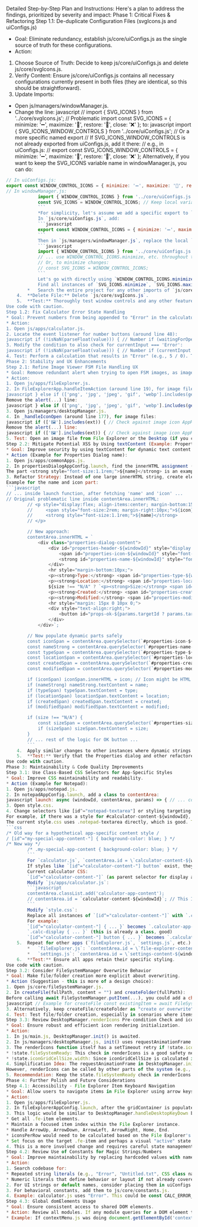 Detailed Step-by-Step Plan and Instructions:
Here's a plan to address the findings, prioritized by severity and impact:
Phase 1: Critical Fixes & Refactoring
Step 1.1: De-duplicate Configuration Files (svgIcons.js and uiConfigs.js)
* Goal: Eliminate redundancy, establish js/core/uiConfigs.js as the single source of truth for these configurations.
* Action:
1. Choose Source of Truth: Decide to keep js/core/uiConfigs.js and delete js/core/svgIcons.js.
2. Verify Content: Ensure js/core/uiConfigs.js contains all necessary configurations currently present in both files (they are identical, so this should be straightforward).
3. Update Imports:
* Open js/managers/windowManager.js.
* Change the line:
javascript // import { SVG_ICONS } from '../core/svgIcons.js'; // Problematic import const SVG_ICONS = { minimize: '➖', maximize: '🔲', restore: '🔳', close: '❌' };
to:
javascript import { SVG_ICONS_WINDOW_CONTROLS } from '../core/uiConfigs.js'; // Or a more specific named export // If SVG_ICONS_WINDOW_CONTROLS is not already exported from uiConfigs.js, add it there: // e.g., in uiConfigs.js: // export const SVG_ICONS_WINDOW_CONTROLS = { minimize: '➖', maximize: '🔲', restore: '🔳', close: '❌' };
Alternatively, if you want to keep the SVG_ICONS variable name in windowManager.js, you can do:
```javascript
// In uiConfigs.js:
export const WINDOW_CONTROL_ICONS = { minimize: '➖', maximize: '🔲', restore: '🔳', close: '❌' };
// In windowManager.js:
            import { WINDOW_CONTROL_ICONS } from '../core/uiConfigs.js';
            const SVG_ICONS = WINDOW_CONTROL_ICONS; // Keep local variable name if preferred
            ```
            *For simplicity, let's assume we add a specific export to `uiConfigs.js`.*
            In `js/core/uiConfigs.js`, add:
            ```javascript
            export const WINDOW_CONTROL_ICONS = { minimize: '➖', maximize: '🔲', restore: '🔳', close: '❌' };
            ```
            Then in `js/managers/windowManager.js`, replace the local `SVG_ICONS` const with:
            ```javascript
            import { WINDOW_CONTROL_ICONS } from '../core/uiConfigs.js';
            // ... use WINDOW_CONTROL_ICONS.minimize, etc. throughout the file
            // Or, to minimize changes:
            // const SVG_ICONS = WINDOW_CONTROL_ICONS;
            ```
            Let's go with directly using `WINDOW_CONTROL_ICONS.minimize` etc. for clarity. So, in `js/managers/windowManager.js`:
            Find all instances of `SVG_ICONS.minimize`, `SVG_ICONS.maximize`, `SVG_ICONS.restore`, `SVG_ICONS.close` and replace them with `WINDOW_CONTROL_ICONS.minimize`, etc.
        *   Search the entire project for any other imports of `js/core/svgIcons.js` and change them to `js/core/uiConfigs.js` (if they were importing shared constants like `DESKTOP_ICONS_CONFIG`).
    4.  **Delete File:** Delete `js/core/svgIcons.js`.
    5.  **Test:** Thoroughly test window controls and any other features that might have relied on these configs.
Use code with caution.
Step 1.2: Fix Calculator Error State Handling
* Goal: Prevent numbers from being appended to "Error" in the calculator display.
* Action:
1. Open js/apps/calculator.js.
2. Locate the event listener for number buttons (around line 48):
javascript if (!isNaN(parseFloat(value))) { // Number if (waitingForOperand || currentInput === '0') { currentInput = value; waitingForOperand = false; } else { currentInput += value; } }
3. Modify the condition to also check for currentInput === 'Error':
javascript if (!isNaN(parseFloat(value))) { // Number if (currentInput === 'Error' || waitingForOperand || currentInput === '0') { // Added currentInput === 'Error' currentInput = value; waitingForOperand = false; } else { currentInput += value; } }
4. Test: Perform a calculation that results in "Error" (e.g., 5 / 0). Then press a number button. The display should now show the new number, not "Error" + number.
Phase 2: Stability and UX Enhancements
Step 2.1: Refine Image Viewer FSM File Handling UX
* Goal: Remove redundant alert when trying to open FSM images, as imageViewer already shows an appropriate message.
* Action:
1. Open js/apps/fileExplorer.js.
2. In FileExplorerApp.handleItemAction (around line 19), for image files:
javascript } else if (['png', 'jpg', 'jpeg', 'gif', 'webp'].includes(getFileExtension(itemName))) { AppRegistry.launchApp('imageViewer', { initialUrl: `file://${itemPath}` }); // Placeholder, see notes in DesktopManager alert(`Opening image: ${itemPath} (Direct file URL for images from FSM is complex; use Image Viewer's 'Load from file' or paste path for now if it were a web URL)`); }
Remove the alert(...) line:
javascript } else if (['png', 'jpg', 'jpeg', 'gif', 'webp'].includes(getFileExtension(itemName))) { AppRegistry.launchApp('imageViewer', { initialUrl: `file://${itemPath}` }); }
3. Open js/managers/desktopManager.js.
4. In _handleIconOpen (around line 177), for image files:
javascript if (['🖼️'].includes(ext)) { // Check against image icon AppRegistry.launchApp('imageViewer', { initialUrl: `file://${filePath}` /* Placeholder, actual file loading needs FSM read */ }); alert(`Opening image: ${filePath} (Direct file URL for images from FSM is complex; use Image Viewer's 'Load from file' or paste path for now if it were a web URL)`); }
Remove the alert(...) line:
javascript if (['🖼️'].includes(ext)) { // Check against image icon AppRegistry.launchApp('imageViewer', { initialUrl: `file://${filePath}` }); }
5. Test: Open an image file from File Explorer or the Desktop (if you create one in /Desktop/). The Image Viewer should open and display its message "To view local files, use 'From File' or Drag & Drop," without an additional alert.
Step 2.2: Mitigate Potential XSS by Using textContent (Example: Properties Dialog)
* Goal: Improve security by using textContent for dynamic text content instead of embedding directly in innerHTML strings.
* Action (Example for Properties Dialog name):
1. Open js/apps/commonApps.js.
2. In propertiesDialogAppConfig.launch, find the innerHTML assignment (around line 97).
The part <strong style="font-size:1.1rem;">${name}</strong> is an example.
3. Refactor Strategy: Instead of one large innerHTML string, create elements programmatically or set innerHTML for static parts and then populate dynamic text using textContent.
Example for the name and icon part:
```javascript
// ... inside launch function, after fetching 'name' and 'icon' ...
// Original problematic line inside contentArea.innerHTML:
        // <p style="display:flex; align-items:center; margin-bottom:15px;">
        //     <span style="font-size:2rem; margin-right:10px;">${icon}</span>
        //     <strong style="font-size:1.1rem;">${name}</strong>
        // </p>

        // New approach:
        contentArea.innerHTML = `
            <div class="properties-dialog-content">
                <div id="properties-header-${windowId}" style="display:flex; align-items:center; margin-bottom:15px;">
                    <span id="properties-icon-${windowId}" style="font-size:2rem; margin-right:10px;"></span>
                    <strong id="properties-name-${windowId}" style="font-size:1.1rem;"></strong>
                </div>
                <hr style="margin-bottom:10px;">
                <p><strong>Type:</strong> <span id="properties-type-${windowId}"></span></p>
                <p><strong>Location:</strong> <span id="properties-location-${windowId}"></span></p>
                ${size !== "N/A" ? `<p><strong>Size:</strong> <span id="properties-size-${windowId}"></span></p>` : ''}
                <p><strong>Created:</strong> <span id="properties-created-${windowId}"></span></p>
                <p><strong>Modified:</strong> <span id="properties-modified-${windowId}"></span></p>
                <hr style="margin: 15px 0 10px 0;">
                <div style="text-align:right;">
                    <button id="props-ok-${params.targetId ? params.targetId.replace(/[^a-zA-Z0-9]/g,'') : 'generic'}" class="properties-ok-button">OK</button>
                </div>
            </div>`;

        // Now populate dynamic parts safely
        const iconSpan = contentArea.querySelector(`#properties-icon-${windowId}`);
        const nameStrong = contentArea.querySelector(`#properties-name-${windowId}`);
        const typeSpan = contentArea.querySelector(`#properties-type-${windowId}`);
        const locationSpan = contentArea.querySelector(`#properties-location-${windowId}`);
        const createdSpan = contentArea.querySelector(`#properties-created-${windowId}`);
        const modifiedSpan = contentArea.querySelector(`#properties-modified-${windowId}`);

        if (iconSpan) iconSpan.innerHTML = icon; // Icon might be HTML (emoji or other simple HTML), ensure it's safe. If it's just text/emoji, textContent is safer. Given current usage of emojis, .innerHTML is likely fine for icon.
        if (nameStrong) nameStrong.textContent = name;
        if (typeSpan) typeSpan.textContent = type;
        if (locationSpan) locationSpan.textContent = location;
        if (createdSpan) createdSpan.textContent = created;
        if (modifiedSpan) modifiedSpan.textContent = modified;

        if (size !== "N/A") {
            const sizeSpan = contentArea.querySelector(`#properties-size-${windowId}`);
            if (sizeSpan) sizeSpan.textContent = size;
        }
        // ... rest of the logic for OK button ...
        ```
    4.  Apply similar changes to other instances where dynamic strings are injected into `innerHTML` if they could potentially come from user input (e.g., `erroredAppId` in `errorAppConfig`, `initialMessage` in `imageViewerAppConfig` if its source could be unsafe).
    5.  **Test:** Verify that the Properties dialog and other refactored areas still display correctly with various inputs.
Use code with caution.
Phase 3: Maintainability & Code Quality Improvements
Step 3.1: Use Class-Based CSS Selectors for App-Specific Styles
* Goal: Improve CSS maintainability and readability.
* Action (Example for Notepad):
1. Open js/apps/notepad.js.
2. In notepadAppConfig.launch, add a class to contentArea:
javascript launch: async (windowId, contentArea, params) => { // ... contentArea.classList.add('notepad-app-content'); // Add this line // ... }
3. Open style.css.
4. Change selectors like [id^="notepad-textarea"] or styling targeting the dynamic content ID.
For example, if there was a style for #calculator-content-${windowId}, it would become .calculator-app-content.
The current style.css uses .notepad-textarea directly, which is good. The issue is more for styling the main content area like:
```css
/* Old way for a hypothetical app-specific content style /
/ [id^="my-special-app-content-"] { background-color: blue; } */
/* New way */
        /* .my-special-app-content { background-color: blue; } */
        ```
        For `calculator.js`, `contentArea.id = \`calculator-content-${windowId}\`` is set.
        If styles like `[id^="calculator-content-"] button` exist, they need to be changed.
        Current calculator CSS:
        `[id^="calculator-content-"]` (as parent selector for display and buttons).
        Modify `js/apps/calculator.js`:
        ```javascript
        contentArea.classList.add('calculator-app-content');
        // contentArea.id = `calculator-content-${windowId}`; // This ID can be removed if not used by JS directly
        ```
        Modify `style.css`:
        Replace all instances of `[id^="calculator-content-"]` with `.calculator-app-content`.
        For example:
        `[id^="calculator-content-"] { ... }` becomes `.calculator-app-content { ... }`
        `.calc-display { ... }` (this is already a class, good)
        `[id^="calculator-content-"] button { ... }` becomes `.calculator-app-content button { ... }`
    5.  Repeat for other apps (`fileExplorer.js`, `settings.js`, etc.) if their content areas have ID-based styling in `style.css`.
        *   `fileExplorer.js`: `contentArea.id = \`file-explorer-content-${windowId}\``. Add `contentArea.classList.add('file-explorer-app-content');` and update `style.css` from `[id^="file-explorer-content-"]` to `.file-explorer-app-content`.
        *   `settings.js`: `contentArea.id = \`settings-content-${windowId}\``. Add `contentArea.classList.add('settings-app-content');` and update `style.css` from `[id^="settings-content-"]` to `.settings-app-content`.
    6.  **Test:** Ensure all apps retain their specific styling.
Use code with caution.
Step 3.2: Consider FileSystemManager Overwrite Behavior
* Goal: Make file/folder creation more explicit about overwriting.
* Action (Suggestion - this is more of a design choice):
1. Open js/core/fileSystemManager.js.
2. In createFile(fullPath, content = "") and createFolder(fullPath):
Before calling await FileSystemManager.putItem(...), you could add a check:
javascript // Example for createFile const existingItem = await FileSystemManager.getItem(fullPath).catch(() => null); if (existingItem) { // Option 1: Throw an error or return a specific status // throw new Error(`An item already exists at path: ${fullPath}`); // Option 2: Only overwrite if types match, or have specific overwrite functions if (existingItem.type !== 'file') { throw new Error(`A non-file item (folder) already exists at path: ${fullPath}`); } // console.warn(`FSM: Overwriting existing file at ${fullPath}`); } // ... proceed with putItem
3. Alternatively, keep createFile/createFolder as "create or overwrite" and clearly document this behavior. If strict "create only if not exists" is needed, add new methods like createFileIfNotExists.
4. Test: Test file/folder creation, especially in scenarios where items might be overwritten.
Step 3.3: Review DesktopManager.renderIcons Pre-condition Check and iconGridCellSize Timing
* Goal: Ensure robust and efficient icon rendering initialization.
* Action:
1. In js/main.js, DesktopManager.init() is awaited.
2. In js/managers/desktopManager.js, init() uses requestAnimationFrame for iconGridCellSize calculation and then calls renderIcons.
3. The renderIcons function itself has a setTimeout retry if !state.iconGridCellSize.width or !state.fileSystemReady.
* !state.fileSystemReady: This check in renderIcons is a good safety net, although main.js already awaits FSM init.
* !state.iconGridCellSize.width: Since iconGridCellSize is calculated in init before the first direct renderIcons call (within the requestAnimationFrame), this condition in the retry logic inside renderIcons might only catch very rare race conditions or if renderIcons is called from elsewhere before init's rAF completes.
4. Simplification Idea: The requestAnimationFrame in DesktopManager.init should ensure iconGridCellSize is set before renderIcons is called by init. The retry in renderIcons for iconGridCellSize might be removable if renderIcons is only ever called after init's rAF has run.
However, renderIcons can be called by other parts of the system (e.g., after creating a file on the desktop). In those cases, iconGridCellSize should already be initialized.
5. Recommendation: Keep the state.fileSystemReady check in renderIcons. The iconGridCellSize.width check is probably still useful as a safeguard, especially if renderIcons can be invoked externally before DesktopManager.init() fully completes its requestAnimationFrame callback (though this seems unlikely with the current structure). The current retry mechanism is not harmful. No specific code change here unless a clear race condition is identified during testing.
Phase 4: Further Polish and Future Considerations
Step 4.1: Accessibility - File Explorer Item Keyboard Navigation
* Goal: Allow users to navigate items in File Explorer using arrow keys.
* Action:
1. Open js/apps/fileExplorer.js.
2. In fileExplorerAppConfig.launch, after the gridContainer is populated in renderPath, add a keydown event listener to gridContainer.
3. This logic would be similar to DesktopManager.handleDesktopKeyDown but adapted for the File Explorer grid:
* Get all .fe-item elements.
* Maintain a focused item index within the File Explorer instance.
* Handle ArrowUp, ArrowDown, ArrowLeft, ArrowRight, Home, End.
* iconsPerRow would need to be calculated based on the File Explorer's grid width and item size.
* Set focus on the target .fe-item and perhaps a visual "active" state.
4. This is a more involved change and requires careful state management for each File Explorer window instance if multiple are open.
Step 4.2: Review Use of Constants for Magic Strings/Numbers
* Goal: Improve maintainability by replacing hardcoded values with named constants.
* Action:
1. Search codebase for:
* Repeated string literals (e.g., "Error", "Untitled.txt", CSS class names used in JS for conditional logic).
* Numeric literals that define behavior or layout if not already covered by CSS variables or CONSTANTS.js.
2. For UI strings or default names, consider placing them in uiConfigs.js or within the app's config object.
3. For behavioral constants, add them to js/core/constants.js.
4. Example: calculator.js uses "Error". This could be const CALC_ERROR_MSG = 'Error';.
Step 4.3: Global domElements Usage
* Goal: Ensure consistent access to shared DOM elements.
* Action: Review all modules. If any module queries for a DOM element that is already present in domElements (from js/main.js), refactor it to import and use domElements.
* Example: If contextMenu.js was doing document.getElementById('context-menu') itself, change it to use domElements.contextMenuElement. (It currently correctly uses domElements). This is more of a check.